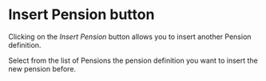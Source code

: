 # Insert Pension button

Clicking on the _Insert Pension_ button allows you to insert another
Pension definition.

Select from the list of Pensions the pension definition you want to
insert the new pension before.
